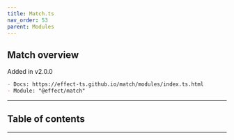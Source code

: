 ```yaml
---
title: Match.ts
nav_order: 53
parent: Modules
---
```


## Match overview

Added in v2.0.0

```md
- Docs: https://effect-ts.github.io/match/modules/index.ts.html
- Module: "@effect/match"
```

---

<h2 class="text-delta">Table of contents</h2>

---
